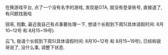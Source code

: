 











在换游戏平台, 点了一个没有名字的游戏, 
发现是GTA, 就没有登录账号, 直接退了, 
有问题找我哈







锐哥, 抱歉, 最近我自己有点事要处理一下, 想请个长假到下周5(具体请假时间: 8月10~12号 和 8月15~19号).



云飞, 我请个长假到下周5(具体请假时间: 8月10~12号 和 8月15~19号), 已经和锐哥说了, 没什么事, 调整下状态.

